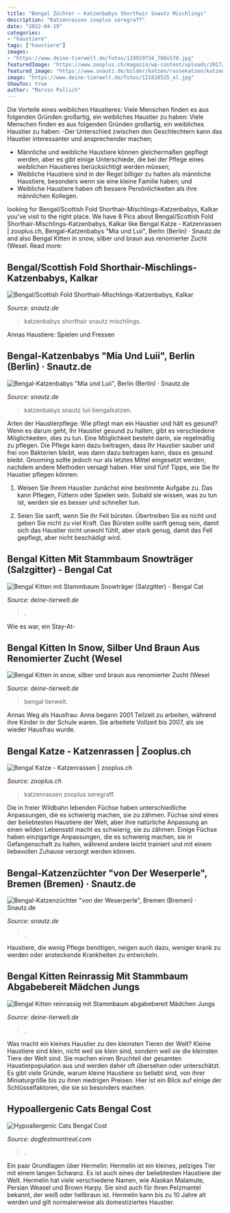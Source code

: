 ```yaml
---
title: "Bengal Züchter ~ Katzenbabys Shorthair Snautz Mischlings"
description: "Katzenrassen zooplus seregraff"
date: "2022-04-19"
categories:
- "haustiere"
tags: ["haustiere"]
images:
- "https://www.deine-tierwelt.de/fotos/119929734_760x570.jpg"
featuredImage: "https://www.zooplus.ch/magazin/wp-content/uploads/2017/03/Bengalkatze-1024x776.jpg"
featured_image: "https://www.snautz.de/bilder/katzen/rassekatzen/katzenbabys/14084-0-280x280.jpg"
image: "https://www.deine-tierwelt.de/fotos/121828525_xl.jpg"
ShowToc: true
author: "Marvin Pollich"
---
```



Die Vorteile eines weiblichen Haustieres: Viele Menschen finden es aus folgenden Gründen großartig, ein weibliches Haustier zu haben:
Viele Menschen finden es aus folgenden Gründen großartig, ein weibliches Haustier zu haben:
-Der Unterschied zwischen den Geschlechtern kann das Haustier interessanter und ansprechender machen;
- Männliche und weibliche Haustiere können gleichermaßen gepflegt werden, aber es gibt einige Unterschiede, die bei der Pflege eines weiblichen Haustieres berücksichtigt werden müssen;
- Weibliche Haustiere sind in der Regel billiger zu halten als männliche Haustiere, besonders wenn sie eine kleine Familie haben; und
- Weibliche Haustiere haben oft bessere Persönlichkeiten als ihre männlichen Kollegen.

	

		
looking for Bengal/Scottish Fold Shorthair-Mischlings-Katzenbabys, Kalkar you've visit to the right place. We have 8 Pics about Bengal/Scottish Fold Shorthair-Mischlings-Katzenbabys, Kalkar like Bengal Katze - Katzenrassen | zooplus.ch, Bengal-Katzenbabys &quot;Mia und Luii&quot;, Berlin (Berlin) · Snautz.de and also Bengal Kitten in snow, silber und braun aus renomierter Zucht (Wesel. Read more:
		
    
## Bengal/Scottish Fold Shorthair-Mischlings-Katzenbabys, Kalkar

<img loading=lazy src="https://www.snautz.de/bilder/katzen/mischlinge/katzenbabys/2171-2-280x280.jpg" onerror="this.onerror=null;this.src='https://tse2.mm.bing.net/th?id=OIP.lWzPylXk3bfZ7sDtSyvWfwAAAA&amp;pid=15.1';" alt="Bengal/Scottish Fold Shorthair-Mischlings-Katzenbabys, Kalkar">

_Source: snautz.de_

>katzenbabys shorthair snautz mischlings. 

	

Annas Haustiere: Spielen und Fressen

    
## Bengal-Katzenbabys &quot;Mia Und Luii&quot;, Berlin (Berlin) · Snautz.de

<img loading=lazy src="https://www.snautz.de/bilder/katzen/rassekatzen/katzenbabys/14084-0-280x280.jpg" onerror="this.onerror=null;this.src='https://tse3.mm.bing.net/th?id=OIP.LDjHwzpfJVNwVH_e-ywuQAAAAA&amp;pid=15.1';" alt="Bengal-Katzenbabys &quot;Mia und Luii&quot;, Berlin (Berlin) · Snautz.de">

_Source: snautz.de_

>katzenbabys snautz luii bengalkatzen. 

	

Arten der Haustierpflege: Wie pflegt man ein Haustier und hält es gesund?
Wenn es darum geht, Ihr Haustier gesund zu halten, gibt es verschiedene Möglichkeiten, dies zu tun. Eine Möglichkeit besteht darin, sie regelmäßig zu pflegen. Die Pflege kann dazu beitragen, dass Ihr Haustier sauber und frei von Bakterien bleibt, was dann dazu beitragen kann, dass es gesund bleibt. Grooming sollte jedoch nur als letztes Mittel eingesetzt werden, nachdem andere Methoden versagt haben. Hier sind fünf Tipps, wie Sie Ihr Haustier pflegen können:
1) Weisen Sie Ihrem Haustier zunächst eine bestimmte Aufgabe zu. Das kann Pflegen, Füttern oder Spielen sein. Sobald sie wissen, was zu tun ist, werden sie es besser und schneller tun.

2) Seien Sie sanft, wenn Sie ihr Fell bürsten. Übertreiben Sie es nicht und geben Sie nicht zu viel Kraft. Das Bürsten sollte sanft genug sein, damit sich das Haustier nicht unwohl fühlt, aber stark genug, damit das Fell gepflegt, aber nicht beschädigt wird.

    
## Bengal Kitten Mit Stammbaum Snowträger (Salzgitter) - Bengal Cat

<img loading=lazy src="https://www.deine-tierwelt.de/fotos/121828525_xl.jpg" onerror="this.onerror=null;this.src='https://tse4.mm.bing.net/th?id=OIP.vticRlA3zuQxdxUqzAq2NgHaJ4&amp;pid=15.1';" alt="Bengal Kitten mit Stammbaum Snowträger (Salzgitter) - Bengal Cat">

_Source: deine-tierwelt.de_

>. 

	

Wie es war, ein Stay-At-

    
## Bengal Kitten In Snow, Silber Und Braun Aus Renomierter Zucht (Wesel

<img loading=lazy src="https://www.deine-tierwelt.de/fotos/119929734_760x570.jpg" onerror="this.onerror=null;this.src='https://tse2.mm.bing.net/th?id=OIP.uxMzED_RD57qgmMU1W9WtQHaFj&amp;pid=15.1';" alt="Bengal Kitten in snow, silber und braun aus renomierter Zucht (Wesel">

_Source: deine-tierwelt.de_

>bengal tierwelt. 

	

Annas Weg als Hausfrau: Anna begann 2001 Teilzeit zu arbeiten, während ihre Kinder in der Schule waren. Sie arbeitete Vollzeit bis 2007, als sie wieder Hausfrau wurde.

    
## Bengal Katze - Katzenrassen | Zooplus.ch

<img loading=lazy src="https://www.zooplus.ch/magazin/wp-content/uploads/2017/03/Bengalkatze-1024x776.jpg" onerror="this.onerror=null;this.src='https://tse4.mm.bing.net/th?id=OIP.7eJKELWilN0KNp3JE2RiRQHaFn&amp;pid=15.1';" alt="Bengal Katze - Katzenrassen | zooplus.ch">

_Source: zooplus.ch_

>katzenrassen zooplus seregraff. 

	

Die in freier Wildbahn lebenden Füchse haben unterschiedliche Anpassungen, die es schwierig machen, sie zu zähmen.
Füchse sind eines der beliebtesten Haustiere der Welt, aber ihre natürliche Anpassung an einen wilden Lebensstil macht es schwierig, sie zu zähmen. Einige Füchse haben einzigartige Anpassungen, die es schwierig machen, sie in Gefangenschaft zu halten, während andere leicht trainiert und mit einem liebevollen Zuhause versorgt werden können.

    
## Bengal-Katzenzüchter &quot;von Der Weserperle&quot;, Bremen (Bremen) · Snautz.de

<img loading=lazy src="https://www.snautz.de/bilder/katzen/zuechter/270-1-280x280.jpg" onerror="this.onerror=null;this.src='https://tse4.mm.bing.net/th?id=OIP.dMXQOD56Y9Z3lBi0GXKGVAAAAA&amp;pid=15.1';" alt="Bengal-Katzenzüchter &quot;von der Weserperle&quot;, Bremen (Bremen) · Snautz.de">

_Source: snautz.de_

>. 

	

Haustiere, die wenig Pflege benötigen, neigen auch dazu, weniger krank zu werden oder ansteckende Krankheiten zu entwickeln.

    
## Bengal Kitten Reinrassig Mit Stammbaum Abgabebereit Mädchen Jungs

<img loading=lazy src="https://www.deine-tierwelt.de/fotos/123536748_760x570.jpg" onerror="this.onerror=null;this.src='https://tse3.mm.bing.net/th?id=OIP.KPogDK5gvS0s2nJOEnS8GAHaFj&amp;pid=15.1';" alt="Bengal Kitten reinrassig mit Stammbaum abgabebereit Mädchen Jungs">

_Source: deine-tierwelt.de_

>. 

	

Was macht ein kleines Haustier zu den kleinsten Tieren der Welt?
Kleine Haustiere sind klein, nicht weil sie klein sind, sondern weil sie die kleinsten Tiere der Welt sind. Sie machen einen Bruchteil der gesamten Haustierpopulation aus und werden daher oft übersehen oder unterschätzt. Es gibt viele Gründe, warum kleine Haustiere so beliebt sind, von ihrer Miniaturgröße bis zu ihren niedrigen Preisen. Hier ist ein Blick auf einige der Schlüsselfaktoren, die sie so besonders machen.

    
## Hypoallergenic Cats Bengal Cost

<img loading=lazy src="https://i.pinimg.com/originals/a0/29/ef/a029efcd336dedb0227e5c0fcf24a28a.jpg" onerror="this.onerror=null;this.src='https://tse1.mm.bing.net/th?id=OIP.eYkM1cwIs3d5tvW3SnKxagHaE7&amp;pid=15.1';" alt="Hypoallergenic Cats Bengal Cost">

_Source: dogfestmontreal.com_

>. 

	

Ein paar Grundlagen über Hermelin:
Hermelin ist ein kleines, pelziges Tier mit einem langen Schwanz. Es ist auch eines der beliebtesten Haustiere der Welt. Hermelin hat viele verschiedene Namen, wie Alaskan Malamute, Persian Weasel und Brown Harpy. Sie sind auch für ihren Pelzmantel bekannt, der weiß oder hellbraun ist. Hermelin kann bis zu 10 Jahre alt werden und gilt normalerweise als domestiziertes Haustier.

